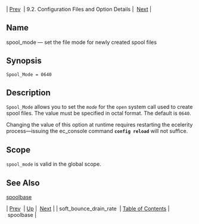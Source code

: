 | [Prev](conf.ref.soft_bounce_drain_rate)  | 9.2. Configuration Files and Option Details |  [Next](conf.ref.spoolbase.php) |

<a name="conf.ref.spool_mode"></a>
## Name

spool_mode — set the file mode for newly created spool files

## Synopsis

`Spool_Mode = 0640`

<a name="idp11859472"></a>
## Description

`Spool_Mode` allows you to set the *`mode`* for the `open` system call used to create spool files. The value must be specified in octal format. The default is `0640`.

Changing the value of this option at runtime requires restarting the ecelerity process—issuing the ec_console command **`config reload`**         will not suffice.

<a name="idp11864336"></a>
## Scope

`spool_mode` is valid in the global scope.

<a name="idp11866368"></a>
## See Also

[spoolbase](conf.ref.spoolbase "spoolbase")

| [Prev](conf.ref.soft_bounce_drain_rate)  | [Up](conf.ref.files.php) |  [Next](conf.ref.spoolbase.php) |
| soft_bounce_drain_rate  | [Table of Contents](index) |  spoolbase |
